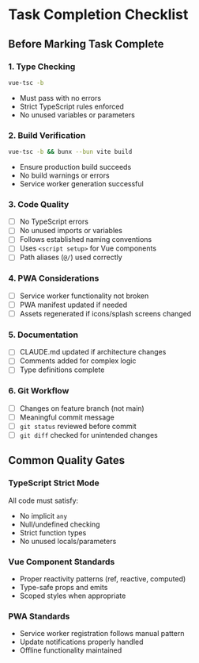 # Task Completion Checklist

## Before Marking Task Complete

### 1. Type Checking
```bash
vue-tsc -b
```
- Must pass with no errors
- Strict TypeScript rules enforced
- No unused variables or parameters

### 2. Build Verification
```bash
vue-tsc -b && bunx --bun vite build
```
- Ensure production build succeeds
- No build warnings or errors
- Service worker generation successful

### 3. Code Quality
- [ ] No TypeScript errors
- [ ] No unused imports or variables
- [ ] Follows established naming conventions
- [ ] Uses `<script setup>` for Vue components
- [ ] Path aliases (`@/`) used correctly

### 4. PWA Considerations
- [ ] Service worker functionality not broken
- [ ] PWA manifest updated if needed
- [ ] Assets regenerated if icons/splash screens changed

### 5. Documentation
- [ ] CLAUDE.md updated if architecture changes
- [ ] Comments added for complex logic
- [ ] Type definitions complete

### 6. Git Workflow
- [ ] Changes on feature branch (not main)
- [ ] Meaningful commit message
- [ ] `git status` reviewed before commit
- [ ] `git diff` checked for unintended changes

## Common Quality Gates

### TypeScript Strict Mode
All code must satisfy:
- No implicit `any`
- Null/undefined checking
- Strict function types
- No unused locals/parameters

### Vue Component Standards
- Proper reactivity patterns (ref, reactive, computed)
- Type-safe props and emits
- Scoped styles when appropriate

### PWA Standards
- Service worker registration follows manual pattern
- Update notifications properly handled
- Offline functionality maintained